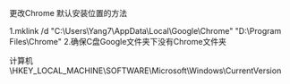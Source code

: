  更改Chrome 默认安装位置的方法

1.mklink /d "C:\Users\Yang7\AppData\Local\Google\Chrome" "D:\Program Files\Chrome"
2.确保C盘Google文件夹下没有Chrome文件夹 


计算机\HKEY_LOCAL_MACHINE\SOFTWARE\Microsoft\Windows\CurrentVersion


